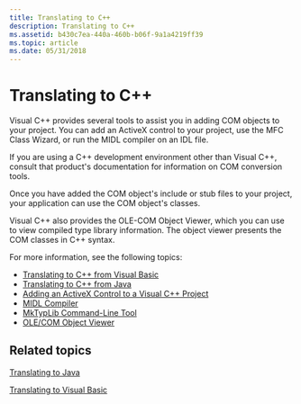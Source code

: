 ```yaml
---
title: Translating to C++
description: Translating to C++
ms.assetid: b430c7ea-440a-460b-b06f-9a1a4219ff39
ms.topic: article
ms.date: 05/31/2018
---
```


# Translating to C++

Visual C++ provides several tools to assist you in adding COM objects to your project. You can add an ActiveX control to your project, use the MFC Class Wizard, or run the MIDL compiler on an IDL file.

If you are using a C++ development environment other than Visual C++, consult that product's documentation for information on COM conversion tools.

Once you have added the COM object's include or stub files to your project, your application can use the COM object's classes.

Visual C++ also provides the OLE-COM Object Viewer, which you can use to view compiled type library information. The object viewer presents the COM classes in C++ syntax.

For more information, see the following topics:

-   [Translating to C++ from Visual Basic](translating-to-c---from-visual-basic.md)
-   [Translating to C++ from Java](translating-to-c---from-java.md)
-   [Adding an ActiveX Control to a Visual C++ Project](adding-an-activex-control-to-a-visual-c---project.md)
-   [MIDL Compiler](midl-compiler.md)
-   [MkTypLib Command-Line Tool](mktyplib-command-line-tool.md)
-   [OLE/COM Object Viewer](ole-com-object-viewer.md)

## Related topics

<dl> <dt>

[Translating to Java](translating-to-java.md)
</dt> <dt>

[Translating to Visual Basic](translating-to-visual-basic.md)
</dt> </dl>

 

 




